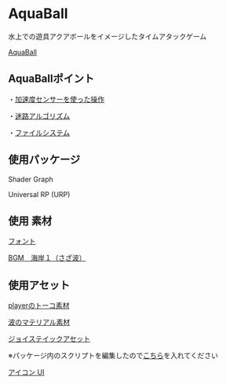 # AquaBall

水上での遊具アクアボールをイメージしたタイムアタックゲーム

[AquaBall](https://github.com/nittayoshihiro/AquaBall)

## AquaBallポイント

・[加速度センサーを使った操作](https://github.com/nittayoshihiro/AquaBall/blob/master/Assets/Script/GravityController.cs)

・[迷路アルゴリズム](https://github.com/nittayoshihiro/AquaBall/blob/master/Assets/Script/DrillingMethod.cs)

・[ファイルシステム](https://github.com/nittayoshihiro/AquaBall/blob/master/Assets/Script/FileController.cs)

## 使用パッケージ

Shader Graph

Universal RP (URP)

## 使用 素材

[フォント](https://befonts.com/oligopoly-typeface.html)

[BGM　海岸１（さざ波）](https://soundeffect-lab.info/sound/environment/)

## 使用アセット

[playerのトーコ素材](https://unity-chan.com/download/releaseNote.php?id=SD_Toko)

[波のマテリアル素材](https://assetstore.unity.com/packages/2d/textures-materials/floors/five-seamless-tileable-ground-textures-57060)

[ジョイステイックアセット](https://assetstore.unity.com/packages/tools/input-management/joystick-pack-107631)

※パッケージ内のスクリプトを編集したので[こちら](https://github.com/nittayoshihiro/AquaBall/blob/master/UnityPackage/Joystick%20Pack.unitypackage?raw=true)を入れてください

[アイコン UI](https://assetstore.unity.com/packages/2d/gui/icons/icons-ui-95116?locale=ja-JP)
